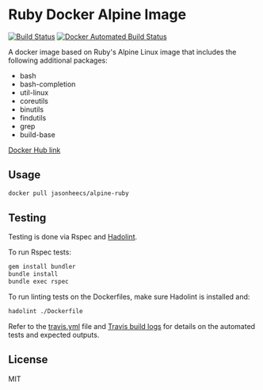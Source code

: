 # Ruby Docker Alpine Image

[![Build Status][travis-badge]][travis-link] [![Docker Automated Build Status][docker-build-badge]][docker-hub-link]

A docker image based on Ruby's Alpine Linux image that includes the following additional packages:
- bash
- bash-completion
- util-linux
- coreutils
- binutils
- findutils
- grep
- build-base

[Docker Hub link][docker-hub-link]

## Usage
```bash
docker pull jasonheecs/alpine-ruby
```

## Testing
Testing is done via Rspec and [Hadolint](https://github.com/hadolint/hadolint). 

To run Rspec tests:
```bash
gem install bundler
bundle install
bundle exec rspec
```

To run linting tests on the Dockerfiles, make sure Hadolint is installed and:
```bash
hadolint ./Dockerfile
```

Refer to the [travis.yml](.travis.yml) file and [Travis build logs][travis-link] for details on the automated tests and expected outputs.

## License
MIT

[docker-build-badge]: https://img.shields.io/docker/build/jasonheecs/alpine-ruby.svg
[docker-hub-link]: https://hub.docker.com/r/jasonheecs/alpine-ruby/
[travis-badge]: https://travis-ci.com/jasonheecs/docker-alpine-ruby.svg?branch=master
[travis-link]: https://travis-ci.com/jasonheecs/docker-alpine-ruby